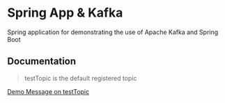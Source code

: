# Spring App & Kafka

Spring application for demonstrating the use of Apache Kafka and Spring Boot

## Documentation

> testTopic is the default registered topic

[Demo Message on testTopic](http://localhost:8080/api/v1/publish?topicName=testTopic&message=Demonstration%20message)


